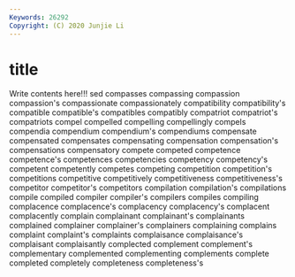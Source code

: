 ```yaml
---
Keywords: 26292
Copyright: (C) 2020 Junjie Li
---
```


# title

Write contents here!!!
sed 
compasses 
compassing 
compassion 
compassion's 
compassionate 
compassionately 
compatibility
compatibility's 
compatible 
compatible's 
compatibles 
compatibly 
compatriot 
compatriot's 
compatriots 
compel 
compelled
compelling 
compellingly 
compels 
compendia 
compendium 
compendium's 
compendiums 
compensate 
compensated 
compensates
compensating 
compensation 
compensation's 
compensations 
compensatory 
compete 
competed 
competence 
competence's 
competences
competencies 
competency 
competency's 
competent 
competently 
competes 
competing 
competition 
competition's 
competitions
competitive 
competitively 
competitiveness 
competitiveness's 
competitor 
competitor's 
competitors 
compilation 
compilation's 
compilations
compile 
compiled 
compiler 
compiler's 
compilers 
compiles 
compiling 
complacence 
complacence's 
complacency
complacency's 
complacent 
complacently 
complain 
complainant 
complainant's 
complainants 
complained 
complainer 
complainer's
complainers 
complaining 
complains 
complaint 
complaint's 
complaints 
complaisance 
complaisance's 
complaisant 
complaisantly
complected 
complement 
complement's 
complementary 
complemented 
complementing 
complements 
complete 
completed 
completely
completeness 
completeness's 
